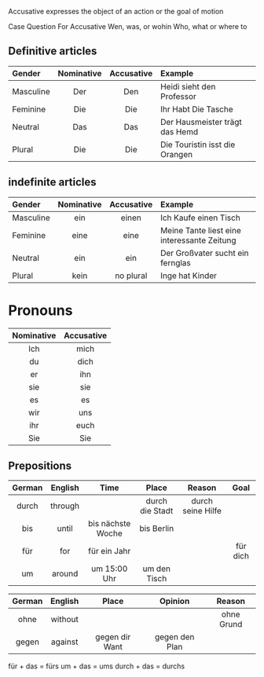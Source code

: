 Accusative expresses the object of an action or the goal of motion

Case Question For Accusative
Wen, was, or wohin
Who, what or where to

## Definitive articles

|Gender| Nominative | Accusative | Example |
|:--------|:------------:|:------------:|:------------|
|Masculine| Der |Den| Heidi sieht den Professor|
|Feminine|Die | Die |Ihr Habt Die Tasche|
|Neutral |Das | Das | Der Hausmeister trägt das Hemd|
|Plural |Die| Die | Die Touristin isst die Orangen |

## indefinite articles

|Gender| Nominative | Accusative | Example |
|:--------|:------------:|:------------:|:------------|
|Masculine| ein |einen| Ich Kaufe einen Tisch|
|Feminine|eine | eine |Meine Tante liest eine interessante Zeitung|
|Neutral |ein | ein | Der Großvater sucht ein fernglas|
|Plural |kein| no plural | Inge hat Kinder |

# Pronouns

| Nominative | Accusative |
| :-----------: | :-----------: |
|Ich|mich|
|du|dich|
|er|ihn|
|sie|sie|
|es|es|
|wir|uns|
|ihr|euch|
|Sie|Sie|


## Prepositions

| German | English | Time | Place | Reason | Goal |
|:---------:|:---------:|:---------:|:---------:|:---------:|:---------:|
|durch | through| | durch die Stadt| durch seine Hilfe | |
|bis|until|bis nächste Woche| bis Berlin|||
|für|for| für ein Jahr|||für dich|
|um|around|um 15:00 Uhr|um den Tisch|||

| German | English | Place | Opinion | Reason  |
|:---------:|:---------:|:---------:|:---------:|:---------:|
|ohne|without|||ohne Grund|
|gegen|against|gegen dir Want|gegen den Plan| |

für  + das = fürs
um + das = ums
durch + das = durchs 
